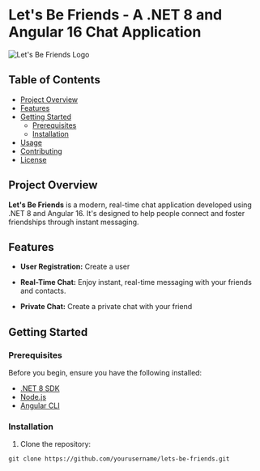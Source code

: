 
# Let's Be Friends - A .NET 8 and Angular 16 Chat Application

![Let's Be Friends Logo](your-logo.png)

## Table of Contents

- [Project Overview](#project-overview)
- [Features](#features)
- [Getting Started](#getting-started)
  - [Prerequisites](#prerequisites)
  - [Installation](#installation)
- [Usage](#usage)
- [Contributing](#contributing)
- [License](#license)

## Project Overview

**Let's Be Friends** is a modern, real-time chat application developed using .NET 8 and Angular 16. It's designed to help people connect and foster friendships through instant messaging.

## Features

- **User Registration:** Create a user

- **Real-Time Chat:** Enjoy instant, real-time messaging with your friends and contacts.

- **Private Chat:** Create a private chat with your friend

## Getting Started

### Prerequisites

Before you begin, ensure you have the following installed:

- [.NET 8 SDK](https://dotnet.microsoft.com/download/dotnet/8.0)
- [Node.js](https://nodejs.org/)
- [Angular CLI](https://angular.io/cli)

### Installation

1. Clone the repository:

```shell
git clone https://github.com/yourusername/lets-be-friends.git
